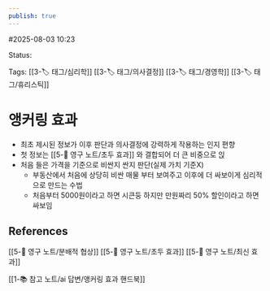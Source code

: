 ```yaml
---
publish: true
---
```

#2025-08-03 10:23

Status: 

Tags: [[3-🏷️ 태그/심리학]] [[3-🏷️ 태그/의사결정]] [[3-🏷️ 태그/경영학]] [[3-🏷️ 태그/휴리스틱]]

# 앵커링 효과
- 최초 제시된 정보가 이후 판단과 의사결정에 강력하게 작용하는 인지 편향
- 첫 정보는 [[5-💎 영구 노트/초두 효과]] 와 결합되어 더 큰 비중으로 읹
- 처음 들은 가격을 기준으로 비싼지 싼지 판단(실제 가치 기준X)
	- 부동산에서 처음에 상당히 비싼 매물 부터 보여주고 이후에 더 싸보이게 심리적으로 만드는 수법
	- 처음부터 5000원이라고 하면 시큰둥 하지만 만원짜리 50% 할인이라고 하면 싸보임

## References
[[5-💎 영구 노트/분배적 협상]]
[[5-💎 영구 노트/초두 효과]]
[[5-💎 영구 노트/최신 효과]]

[[1-📚 참고 노트/ai 답변/앵커링 효과 핸드북]]
